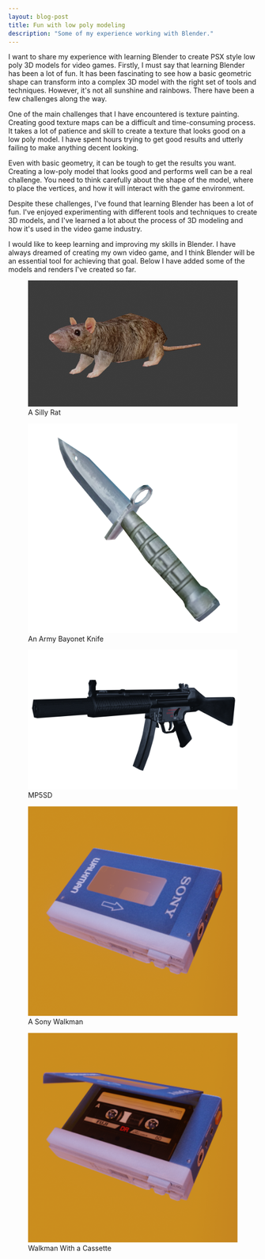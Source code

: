 ```yaml
---
layout: blog-post
title: Fun with low poly modeling
description: "Some of my experience working with Blender."
---
```


I want to share my experience with learning Blender to create PSX style low poly 3D models for video games. Firstly, I must say that learning Blender has been a lot of fun. It has been fascinating to see how a basic geometric shape can transform into a complex 3D model with the right set of tools and techniques. However, it's not all sunshine and rainbows. There have been a few challenges along the way.

One of the main challenges that I have encountered is texture painting. Creating good texture maps can be a difficult and time-consuming process. It takes a lot of patience and skill to create a texture that looks good on a low poly model. I have spent hours trying to get good results and utterly failing to make anything decent looking.

Even with basic geometry, it can be tough to get the results you want. Creating a low-poly model that looks good and performs well can be a real challenge. You need to think carefully about the shape of the model, where to place the vertices, and how it will interact with the game environment.

Despite these challenges, I've found that learning Blender has been a lot of fun. I've enjoyed experimenting with different tools and techniques to create 3D models, and I've learned a lot about the process of 3D modeling and how it's used in the video game industry.

I would like to keep learning and improving my skills in Blender. I have always dreamed of creating my own video game, and I think Blender will be an essential tool for achieving that goal. Below I have added some of the models and renders I've created so far.

<figure>
    <img src="/assets/images/rat.png" alt="">
    <figcaption>A Silly Rat</figcaption>
</figure>

<figure>
    <img src="/assets/images/bayonet-knife.png" alt="">
    <figcaption>An Army Bayonet Knife</figcaption>
</figure>

<figure>
    <img src="/assets/images/mp5sd.png" alt="">
    <figcaption>MP5SD</figcaption>
</figure>

<figure>
    <img src="/assets/images/walkman.png" alt="">
    <figcaption>A Sony Walkman</figcaption>
</figure>

<figure>
    <img src="/assets/images/walkman2.png" alt="">
    <figcaption>Walkman With a Cassette</figcaption>
</figure>
